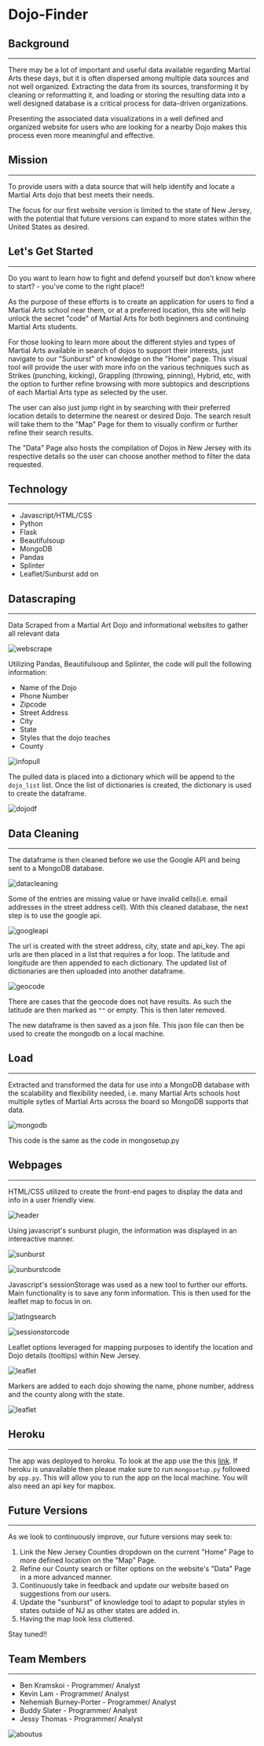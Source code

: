 # Dojo-Finder

## Background

---
There may be a lot of important and useful data available regarding Martial Arts these days, but it is often dispersed among multiple data sources and not well organized. Extracting the data from its sources, transforming it by cleaning or reformatting it, and loading or storing the resulting data into a well designed database is a critical process for data-driven organizations.

Presenting the associated data visualizations in a well defined and organized website for users who are looking for a nearby Dojo makes this process even more meaningful and effective.

## Mission

---

To provide users with a data source that will help identify and locate a Martial Arts dojo that best meets their needs.

The focus for our first website version is limited to the state of New Jersey, with the potential that future versions can expand to more states within the United States as desired.

## Let's Get Started

---

Do you want to learn how to fight and defend yourself but don’t know where to start? - you've come to the right place!!

As the purpose of these efforts is to create an application for users to find a Martial Arts school near them, or at a preferred location, this site will help unlock the secret "code" of Martial Arts for both beginners and continuing Martial Arts students.

For those looking to learn more about the different styles and types of Martial Arts available in search of dojos to support their interests, just navigate to our "Sunburst" of knowledge on the "Home" page. This visual tool will provide the user with more info on the various techniques such as Strikes (punching, kicking),  Grappling (throwing, pinning), Hybrid, etc, with the option to further refine browsing with more subtopics and descriptions of each Martial Arts type as selected by the user.  

The user can also just jump right in by searching with their preferred location details to determine the nearest or desired Dojo. The search result will take them to the "Map" Page for them to visually confirm or further refine their search results.

The "Data" Page also hosts the compilation of Dojos in New Jersey with its respective details so the user can choose another method to filter the data requested.

## Technology

---

* Javascript/HTML/CSS
* Python
* Flask
* Beautifulsoup
* MongoDB
* Pandas
* Splinter
* Leaflet/Sunburst add on

## Datascraping

---

Data Scraped from a Martial Art Dojo and informational websites to gather all relevant data

![webscrape](images/webscrape.png)

Utilizing Pandas, Beautifulsoup and Splinter, the code will pull the following information:

* Name of the Dojo
* Phone Number
* Zipcode
* Street Address
* City
* State
* Styles that the dojo teaches
* County

![infopull](images/dojodict.png)

The pulled data is placed into a dictionary which will be append to the `dojo_list` list. Once the list of dictionaries is created, the dictionary is used to create the dataframe.

![dojodf](images/dojodf.png)

## Data Cleaning

---

The dataframe is then cleaned before we use the Google API and being sent to a MongoDB database.

![datacleaning](images/datacleaning.png)

Some of the entries are missing value or have invalid cells(i.e. email addresses in the street address cell). With this cleaned database, the next step is to use the google api.

![googleapi](images/googleapi.png)

The url is created with the street address, city, state and api_key. The api urls are then placed in a list that requires a for loop. The latitude and longitude are then appended to each dictionary. The updated list of dictionaries are then uploaded into another dataframe.

![geocode](images/geocode.png)

There are cases that the geocode does not have results. As such the latitude are then marked as `""` or empty. This is then later removed.

The new dataframe is then saved as a json file. This json file can then be used to create the mongodb on a local machine.

## Load

---

Extracted and transformed the data for use into a  MongoDB database with the scalability and flexibility needed, i.e. many Martial Arts schools host multiple sytles of Martial Arts across the board so MongoDB supports that data.

![mongodb](images/mongo.png)

This code is the same as the code in mongosetup.py

## Webpages

---

HTML/CSS utilized to create the front-end pages to display the data and info in a user friendly view.

![header](images/headerfront.png)

Using javascript's sunburst plugin, the information was displayed in an intereactive manner.

![sunburst](images/sunburst.png)

![sunburstcode](images/sunburstcode.png)

Javascript's sessionStorage was used as a new tool to further our efforts. Main functionality is to save any form information. This is then used for the leaflet map to focus in on.

![latlngsearch](images/latlngsearch.png)

![sessionstorcode](images/sessionstorage.png)

Leaflet options leveraged for mapping purposes to identify the location and Dojo details (tooltips) within New Jersey.

![leaflet](images/leaflet.png)

Markers are added to each dojo showing the name, phone number, address and the county along with the state.

![leaflet](images/leafletdojo.png)

## Heroku

---

The app was deployed to heroku. To look at the app use the this [link](https://dojo-finder.herokuapp.com/). If heroku is unavailable then please make sure to run `mongosetup.py` followed by `app.py`. This will allow you to run the app on the local machine. You will also need an api key for mapbox.

## Future Versions

---

As we look to continuously improve, our future versions may seek to:

1. Link the New Jersey Counties dropdown on the current "Home" Page to more defined location on the "Map" Page.
2. Refine our County search or filter options on the website's "Data" Page in a more advanced manner.
3. Continuously take in feedback and update our website based on suggestions from our users.
4. Update the "sunburst" of knowledge tool to adapt to popular styles in states outside of NJ as other states are added in.
5. Having the map look less cluttered.

Stay tuned!!

## Team Members

---

* Ben Kramskoi - Programmer/ Analyst
* Kevin Lam - Programmer/ Analyst
* Nehemiah Burney-Porter - Programmer/ Analyst
* Buddy Slater - Programmer/ Analyst
* Jessy Thomas - Programmer/ Analyst

![aboutus](images/aboutus.png)
